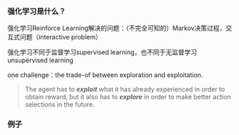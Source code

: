 ### 强化学习是什么？

强化学习Reinforce Learning解决的问题：（不完全可知的）Markov决策过程，交互式问题（interactive problem）

强化学习不同于监督学习supervised learning，也不同于无监督学习unsupervised learning

one challenge：the trade-of between exploration and exploitation. 

> The agent has to ***exploit*** what it has already experienced in order to obtain reward, but it also has to ***explore*** in order to make better action selections in the future.   

### 例子

